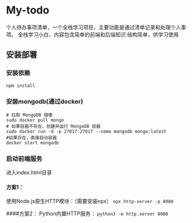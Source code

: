 # My-todo
个人待办事项清单，一个全栈学习项目，主要功能是通过清单记录和处理个人事项。
全栈学习小白，内容包含简单的前端和后端知识
结构简单，供学习使用

## 安装部署
### 安装依赖
`npm install`
### 安装mongodb(通过docker)
```
# 拉取 MongoDB 镜像
sudo docker pull mongo   
# 如果容器不存在，创建并运行 MongoDB 容器
sudo docker run -d -p 27017:27017 --name mongodb mongo:latest
#如果存在，直接启动容器
docker start mongodb
```
### 启动前端服务
进入index.html目录
#### 方案1：

使用Node.js原生HTTP模块：（需要安装npx）
`npx http-server -p 8080`

####方案2：
Python内置HTTP服务：
`python3 -m http.server 8000`
